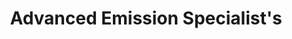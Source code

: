 ---
title: "Advanced Emission Specialist's"
url: /menifee/advanced-emission-specialists/
shop: supermarket
---